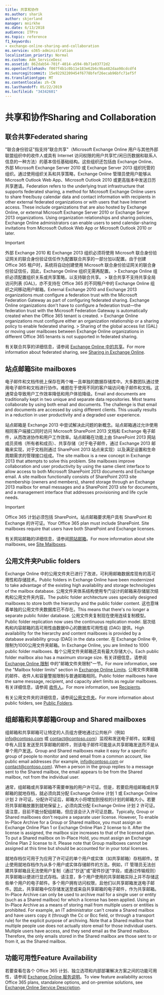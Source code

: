 ```yaml
---
title: 共享和协作
ms.author: sharik
author: skjerland
manager: mnirkhe
ms.date: 6/13/2018
audience: ITPro
ms.topic: reference
f1_keywords:
- exchange-online-sharing-and-collaboration
ms.service: o365-administration
localization_priority: Normal
ms.custom: Adm_ServiceDesc
ms.assetid: 862dab54-701f-4014-a594-0b71e03772d2
ms.openlocfilehash: f007f4b1c0b11e183e62b6c9ba482daa98cdcdf4
ms.sourcegitcommit: 15e92292209454f6778bfef26ecab96bfc71ef5f
ms.translationtype: MT
ms.contentlocale: zh-CN
ms.lasthandoff: 05/22/2019
ms.locfileid: "34342601"
---
```

# <a name="sharing-and-collaboration"></a><span data-ttu-id="58f71-102">共享和协作</span><span class="sxs-lookup"><span data-stu-id="58f71-102">Sharing and Collaboration</span></span>

## <a name="federated-sharing"></a><span data-ttu-id="58f71-103">联合共享</span><span class="sxs-lookup"><span data-stu-id="58f71-103">Federated sharing</span></span>

<span data-ttu-id="58f71-p101">"联合身份验证"指支持"联合共享"（Microsoft Exchange Online 用户与其他外部联盟组织中的收件人或具有 Internet 访问权限的用户共享忙/闲日历数据和联系人信息的一种方法）的基本信任基础结构。这些组织还包括由 Exchange Online、外部 Microsoft Exchange Server 2010 或 Exchange Server 2013 组织托管的组织。通过使用组织关系和共享策略，Exchange Online 管理员使用户能够从 Microsoft Outlook Web App、Microsoft Outlook 2010 或更高版本中发送日历共享邀请。</span><span class="sxs-lookup"><span data-stu-id="58f71-p101">Federation refers to the underlying trust infrastructure that supports federated sharing, a method for Microsoft Exchange Online users to share free/busy calendar data and contact information with recipients in other external federated organizations or with users that have Internet access. These include organizations that are also hosted by Exchange Online, or external Microsoft Exchange Server 2010 or Exchange Server 2013 organizations. Using organization relationships and sharing policies, Exchange Online administrators can enable users to send calendar-sharing invitations from Microsoft Outlook Web App or Microsoft Outlook 2010 or later.</span></span>
  
> [!IMPORTANT]
>  <span data-ttu-id="58f71-p102">外部 Exchange 2010 和 Exchange 2013 组织必须将使用 Microsoft 联合身份验证网关的联合身份验证信任作为配置联合共享的一部分加以配置。由于创建 Office 365 租户时，系统将自动创建使用 Microsoft 联合身份验证网关的联合身份验证信任，因此，Exchange Online 组织无需再配置。 >  Exchange Online 组织必须配置组织关系或共享策略，以支持联合共享。 >  联合共享不支持共享全局访问列表 (GAL)，亦不支持在 Office 365 的不同租户中的 Exchange Online 组织之间移动用户邮箱。</span><span class="sxs-lookup"><span data-stu-id="58f71-p102">External Exchange 2010 and Exchange 2013 organizations must configure a federation trust with the Microsoft Federation Gateway as part of configuring federated sharing. Exchange Online organizations don't have to configure a federation trust—the federation trust with the Microsoft Federation Gateway is automatically created when the Office 365 tenant is created. >  Exchange Online organizations must configure either an organization relationship or a sharing policy to enable federated sharing. >  Sharing of the global access list (GAL) or moving user mailboxes between Exchange Online organizations in different Office 365 tenants is not supported in federated sharing.</span></span> 
  
<span data-ttu-id="58f71-111">有关联合共享的详细信息，请参阅 [Exchange Online 中的共享](https://go.microsoft.com/fwlink/p/?LinkId=271774)。</span><span class="sxs-lookup"><span data-stu-id="58f71-111">For more information about federated sharing, see [Sharing in Exchange Online](https://go.microsoft.com/fwlink/p/?LinkId=271774).</span></span>
  
## <a name="site-mailboxes"></a><span data-ttu-id="58f71-112">站点邮箱</span><span class="sxs-lookup"><span data-stu-id="58f71-112">Site mailboxes</span></span>

<span data-ttu-id="58f71-p103">电子邮件和文档传统上保存在两个唯一且单独的数据存储库中。大多数团队通过使用电子邮件和文档进行协作。难题在于使用不同的客户端访问电子邮件和文档。这通常会导致用户工作效率降低和用户体验降级。</span><span class="sxs-lookup"><span data-stu-id="58f71-p103">Email and documents are traditionally kept in two unique and separate data repositories. Most teams collaborate by using both email and documents. The challenge is that email and documents are accessed by using different clients. This usually results in a reduction in user productivity and a degraded user experience.</span></span>
  
<span data-ttu-id="58f71-p104">站点邮箱是 Exchange 2013 中尝试解决此问题的新概念。站点邮箱通过允许使用相同客户端接口同时访问 Microsoft SharePoint 2013 文档和 Exchange 电子邮件，从而改进协作和用户工作效率。站点邮箱在功能上由 SharePoint 2013 网站成员资格（所有者和成员）、共享存储（对于电子邮件，通过 Exchange 2013 邮箱来实现，对于文档则通过 SharePoint 2013 站点来实现）以及满足设置和生命周期需求的管理接口组成。</span><span class="sxs-lookup"><span data-stu-id="58f71-p104">The site mailbox is a new concept in Exchange 2013 that attempts to solve this problem. Site mailboxes improve collaboration and user productivity by using the same client interface to allow access to both Microsoft SharePoint 2013 documents and Exchange email. A site mailbox functionally consists of SharePoint 2013 site membership (owners and members), shared storage through an Exchange 2013 mailbox for email messages and a SharePoint 2013 site for documents, and a management interface that addresses provisioning and life cycle needs.</span></span>
  
> [!IMPORTANT]
> <span data-ttu-id="58f71-p105">Office 365 计划必须包括 SharePoint。站点邮箱要求用户具有 SharePoint 和 Exchange 的许可证。</span><span class="sxs-lookup"><span data-stu-id="58f71-p105">Your Office 365 plan must include SharePoint. Site mailboxes require that users have both SharePoint and Exchange licenses.</span></span> 
  
<span data-ttu-id="58f71-122">有关网站邮箱的详细信息，请参阅[网站邮箱](https://go.microsoft.com/fwlink/p/?LinkId=271789)。</span><span class="sxs-lookup"><span data-stu-id="58f71-122">For more information about site mailboxes, see [Site Mailboxes](https://go.microsoft.com/fwlink/p/?LinkId=271789).</span></span>
  
## <a name="public-folders"></a><span data-ttu-id="58f71-123">公用文件夹</span><span class="sxs-lookup"><span data-stu-id="58f71-123">Public folders</span></span>

<span data-ttu-id="58f71-124">Exchange Online 中的公用文件夹已进行了改进，可利用邮箱数据库现有的高可用性和存储技术。</span><span class="sxs-lookup"><span data-stu-id="58f71-124">Public folders in Exchange Online have been modernized to take advantage of the existing high availability and storage technologies of the mailbox database.</span></span> <span data-ttu-id="58f71-125">公用文件夹体系结构使用专门设计的邮箱来存储层次结构和公用文件夹内容。</span><span class="sxs-lookup"><span data-stu-id="58f71-125">The public folder architecture uses specially designed mailboxes to store both the hierarchy and the public folder content.</span></span> <span data-ttu-id="58f71-126">这也意味着单独的公用文件夹数据库已不存在。</span><span class="sxs-lookup"><span data-stu-id="58f71-126">This means that there's no longer a separate public folder database.</span></span> <span data-ttu-id="58f71-127">公用文件夹复制现在使用连续复制模型。</span><span class="sxs-lookup"><span data-stu-id="58f71-127">Public folder replication now uses the continuous replication model.</span></span> <span data-ttu-id="58f71-128">层次结构和内容邮箱的高可用性由数据中心的数据库可用性组 (DAG) 提供。</span><span class="sxs-lookup"><span data-stu-id="58f71-128">High availability for the hierarchy and content mailboxes is provided by a database availability group (DAG) in the data center.</span></span> <span data-ttu-id="58f71-129">在 Exchange Online 中, 限制为1000公用文件夹邮箱。</span><span class="sxs-lookup"><span data-stu-id="58f71-129">In Exchange Online, you are limited to 1000 public folder mailboxes.</span></span> <span data-ttu-id="58f71-130">每个公用文件夹邮箱还具有最大存储大小。</span><span class="sxs-lookup"><span data-stu-id="58f71-130">Each public folder mailbox also has a maximum storage size.</span></span> <span data-ttu-id="58f71-131">有关详细信息，请参阅 [Exchange Online 限制](exchange-online-limits.md) 中的"邮箱文件夹限制"一节。</span><span class="sxs-lookup"><span data-stu-id="58f71-131">For more information, see the "Mailbox folder limits" section in [Exchange Online Limits](exchange-online-limits.md).</span></span> <span data-ttu-id="58f71-132">公用文件夹邮箱的邮件、收件人和容量警报限制与普通邮箱相同。</span><span class="sxs-lookup"><span data-stu-id="58f71-132">Public folder mailboxes have the same message, recipient, and capacity alert limits as regular mailboxes.</span></span> <span data-ttu-id="58f71-133">有关详细信息，请参阅 [收件人](recipients.md)。</span><span class="sxs-lookup"><span data-stu-id="58f71-133">For more information, see [Recipients](recipients.md).</span></span> 
  
<span data-ttu-id="58f71-134">有关公用文件夹的详细信息，请参阅[公用文件夹](https://go.microsoft.com/fwlink/p/?LinkId=271790)。</span><span class="sxs-lookup"><span data-stu-id="58f71-134">For more information about public folders, see [Public Folders](https://go.microsoft.com/fwlink/p/?LinkId=271790).</span></span>
  
## <a name="group-and-shared-mailboxes"></a><span data-ttu-id="58f71-135">组邮箱和共享邮箱</span><span class="sxs-lookup"><span data-stu-id="58f71-135">Group and Shared mailboxes</span></span>

<span data-ttu-id="58f71-p107">组邮箱和共享邮箱可让特定的人员组方便地通过公共帐户（例如 info@contoso.com 或 contact@contoso.com）监视和发送电子邮件。如果组中有人回复发送至共享邮箱的邮件，则该电子邮件可能是从共享邮箱发送而不是从单个用户发送。</span><span class="sxs-lookup"><span data-stu-id="58f71-p107">Group and Shared mailboxes make it easy for a specific group of people to monitor and send email from a common account, like public email addresses (for example, info@contoso.com or contact@contoso.com). When a person in the group replies to a message sent to the Shared mailbox, the email appears to be from the Shared mailbox, not from the individual user.</span></span>
  
<span data-ttu-id="58f71-p108">通常，组邮箱或共享邮箱不需要单独的用户许可证。但是，若要启用组邮箱或共享邮箱的就地存档，就必须向其分配 Exchange Online 计划 1 或 Exchange Online 计划 2 许可证。分配许可证后，邮箱大小将增加到授权的计划的邮箱大小。若要将共享邮箱放置到就地保留上，必须向其分配 Exchange Online 计划 2 许可证。请注意，目前不能分配组邮箱，但应该会计入许可证总数。</span><span class="sxs-lookup"><span data-stu-id="58f71-p108">Typically, Group or Shared mailboxes don't require a separate user license. However, To enable In-Place Archive for a Group or Shared mailbox, you must assign an Exchange Online Plan 1 or Exchange Online Plan 2 license to it. After the license is assigned, the mailbox size increases to that of the licensed plan. To put a Shared mailbox on In-Place Hold, you must assign an Exchange Online Plan 2 license to it. Please note that Group mailboxes cannot be assigned at this time but should be accounted for in your total licenses.</span></span>
  
<span data-ttu-id="58f71-p109">就地存档仅可用于为应用了许可证的单个用户或实体（如共享邮箱）存档邮件。禁止使用就地存档作为从多个用户或实体存储邮件的方法。例如，IT 管理员无法创建共享邮箱且无法使用户复制（通过"抄送"或"密件抄送"字段，或通过传输规则）共享邮箱以便进行显式存档。请注意，多个用户使用的共享邮箱实际上并不存储这些单个用户的电子邮件。多个用户拥有访问权限，且他们以共享邮箱发送电子邮件。因此，共享邮箱中仅存储发送至或来自共享邮箱的电子邮件，作为共享邮箱。</span><span class="sxs-lookup"><span data-stu-id="58f71-p109">In-Place Archive can only be used to archive mail for a single user or entity (such as a Shared mailbox) for which a license has been applied. Using an In-Place Archive as a means of storing mail from multiple users or entities is prohibited. For example, an IT administrator can't create a Shared mailbox and have users copy it (through the Cc or Bcc field, or through a transport rule) for the explicit purpose of archiving. Note that a Shared mailbox that multiple people use does not actually store email for those individual users. Multiple users have access, and they send email as the Shared mailbox. Therefore, the only emails stored in the Shared mailbox are those sent to or from it, as the Shared mailbox.</span></span>
  
## <a name="feature-availability"></a><span data-ttu-id="58f71-149">功能可用性</span><span class="sxs-lookup"><span data-stu-id="58f71-149">Feature Availability</span></span>

<span data-ttu-id="58f71-150">若要查看在各个 Office 365 计划、独立选项和内部部署解决方案之间的功能可用性，请参阅 [Exchange Online 服务说明](exchange-online-service-description.md)。</span><span class="sxs-lookup"><span data-stu-id="58f71-150">To view feature availability across Office 365 plans, standalone options, and on-premise solutions, see [Exchange Online Service Description](exchange-online-service-description.md).</span></span>
  

